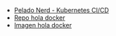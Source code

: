 - [Pelado Nerd - Kubernetes CI/CD](https://youtu.be/IdOO3R_1F08)
- [Repo hola docker](https://github.com/pablokbs/hola-docker/blob/master/index.html)
- [Imagen hola docker](https://hub.docker.com/r/pablokbs/hola-docker/tags)